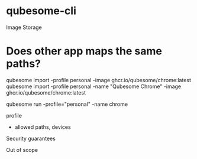 # qubesome-cli

Image Storage


# Does other app maps the same paths?
qubesome import -profile personal -image ghcr.io/qubesome/chrome:latest
qubesome import -profile personal  -name "Qubesome Chrome" -image ghcr.io/qubesome/chrome:latest

qubesome run -profile="personal" -name chrome


profile
- allowed paths, devices

Security guarantees

Out of scope
